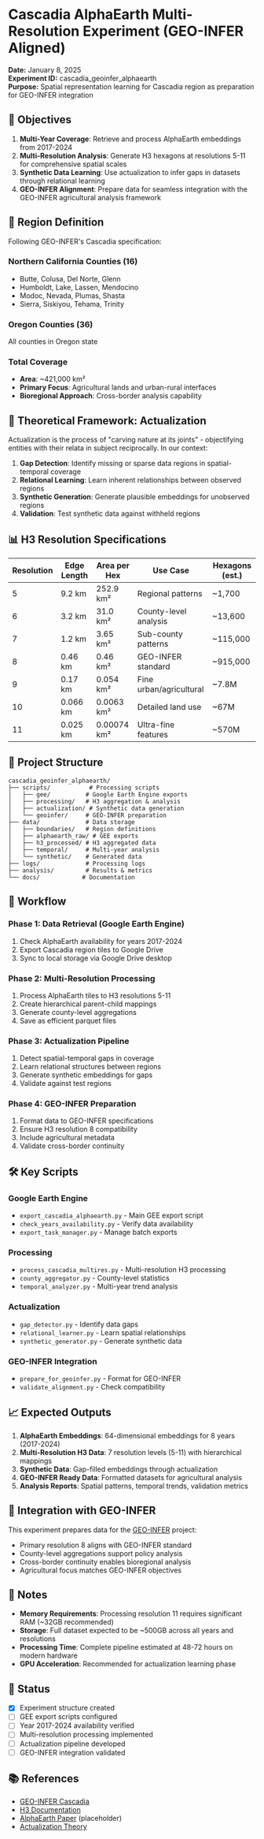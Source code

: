 # Cascadia AlphaEarth Multi-Resolution Experiment (GEO-INFER Aligned)

**Date:** January 8, 2025  
**Experiment ID:** cascadia_geoinfer_alphaearth  
**Purpose:** Spatial representation learning for Cascadia region as preparation for GEO-INFER integration

## 🎯 Objectives

1. **Multi-Year Coverage**: Retrieve and process AlphaEarth embeddings from 2017-2024
2. **Multi-Resolution Analysis**: Generate H3 hexagons at resolutions 5-11 for comprehensive spatial scales
3. **Synthetic Data Learning**: Use actualization to infer gaps in datasets through relational learning
4. **GEO-INFER Alignment**: Prepare data for seamless integration with the GEO-INFER agricultural analysis framework

## 📍 Region Definition

Following GEO-INFER's Cascadia specification:

### Northern California Counties (16)
- Butte, Colusa, Del Norte, Glenn
- Humboldt, Lake, Lassen, Mendocino
- Modoc, Nevada, Plumas, Shasta
- Sierra, Siskiyou, Tehama, Trinity

### Oregon Counties (36)
All counties in Oregon state

### Total Coverage
- **Area**: ~421,000 km²
- **Primary Focus**: Agricultural lands and urban-rural interfaces
- **Bioregional Approach**: Cross-border analysis capability

## 🔬 Theoretical Framework: Actualization

Actualization is the process of "carving nature at its joints" - objectifying entities with their relata in subject reciprocally. In our context:

1. **Gap Detection**: Identify missing or sparse data regions in spatial-temporal coverage
2. **Relational Learning**: Learn inherent relationships between observed regions
3. **Synthetic Generation**: Generate plausible embeddings for unobserved regions
4. **Validation**: Test synthetic data against withheld regions

## 📊 H3 Resolution Specifications

| Resolution | Edge Length | Area per Hex | Use Case | Hexagons (est.) |
|------------|-------------|--------------|----------|-----------------|
| 5 | 9.2 km | 252.9 km² | Regional patterns | ~1,700 |
| 6 | 3.2 km | 31.0 km² | County-level analysis | ~13,600 |
| 7 | 1.2 km | 3.65 km² | Sub-county patterns | ~115,000 |
| 8 | 0.46 km | 0.46 km² | GEO-INFER standard | ~915,000 |
| 9 | 0.17 km | 0.054 km² | Fine urban/agricultural | ~7.8M |
| 10 | 0.066 km | 0.0063 km² | Detailed land use | ~67M |
| 11 | 0.025 km | 0.00074 km² | Ultra-fine features | ~570M |

## 📁 Project Structure

```
cascadia_geoinfer_alphaearth/
├── scripts/           # Processing scripts
│   ├── gee/          # Google Earth Engine exports
│   ├── processing/   # H3 aggregation & analysis
│   ├── actualization/ # Synthetic data generation
│   └── geoinfer/     # GEO-INFER preparation
├── data/             # Data storage
│   ├── boundaries/   # Region definitions
│   ├── alphaearth_raw/ # GEE exports
│   ├── h3_processed/ # H3 aggregated data
│   ├── temporal/     # Multi-year analysis
│   └── synthetic/    # Generated data
├── logs/             # Processing logs
├── analysis/         # Results & metrics
└── docs/            # Documentation
```

## 🚀 Workflow

### Phase 1: Data Retrieval (Google Earth Engine)
1. Check AlphaEarth availability for years 2017-2024
2. Export Cascadia region tiles to Google Drive
3. Sync to local storage via Google Drive desktop

### Phase 2: Multi-Resolution Processing
1. Process AlphaEarth tiles to H3 resolutions 5-11
2. Create hierarchical parent-child mappings
3. Generate county-level aggregations
4. Save as efficient parquet files

### Phase 3: Actualization Pipeline
1. Detect spatial-temporal gaps in coverage
2. Learn relational structures between regions
3. Generate synthetic embeddings for gaps
4. Validate against test regions

### Phase 4: GEO-INFER Preparation
1. Format data to GEO-INFER specifications
2. Ensure H3 resolution 8 compatibility
3. Include agricultural metadata
4. Validate cross-border continuity

## 🛠️ Key Scripts

### Google Earth Engine
- `export_cascadia_alphaearth.py` - Main GEE export script
- `check_years_availability.py` - Verify data availability
- `export_task_manager.py` - Manage batch exports

### Processing
- `process_cascadia_multires.py` - Multi-resolution H3 processing
- `county_aggregator.py` - County-level statistics
- `temporal_analyzer.py` - Multi-year trend analysis

### Actualization
- `gap_detector.py` - Identify data gaps
- `relational_learner.py` - Learn spatial relationships
- `synthetic_generator.py` - Generate synthetic data

### GEO-INFER Integration
- `prepare_for_geoinfer.py` - Format for GEO-INFER
- `validate_alignment.py` - Check compatibility

## 📈 Expected Outputs

1. **AlphaEarth Embeddings**: 64-dimensional embeddings for 8 years (2017-2024)
2. **Multi-Resolution H3 Data**: 7 resolution levels (5-11) with hierarchical mappings
3. **Synthetic Data**: Gap-filled embeddings through actualization
4. **GEO-INFER Ready Data**: Formatted datasets for agricultural analysis
5. **Analysis Reports**: Spatial patterns, temporal trends, validation metrics

## 🔗 Integration with GEO-INFER

This experiment prepares data for the [GEO-INFER](https://github.com/ActiveInferenceInstitute/GEO-INFER) project:
- Primary resolution 8 aligns with GEO-INFER standard
- County-level aggregations support policy analysis
- Cross-border continuity enables bioregional analysis
- Agricultural focus matches GEO-INFER objectives

## 📝 Notes

- **Memory Requirements**: Processing resolution 11 requires significant RAM (~32GB recommended)
- **Storage**: Full dataset expected to be ~500GB across all years and resolutions
- **Processing Time**: Complete pipeline estimated at 48-72 hours on modern hardware
- **GPU Acceleration**: Recommended for actualization learning phase

## 🚦 Status

- [x] Experiment structure created
- [ ] GEE export scripts configured
- [ ] Year 2017-2024 availability verified
- [ ] Multi-resolution processing implemented
- [ ] Actualization pipeline developed
- [ ] GEO-INFER integration validated

## 📚 References

- [GEO-INFER Cascadia](https://github.com/ActiveInferenceInstitute/GEO-INFER/tree/main/GEO-INFER-PLACE/locations/cascadia)
- [H3 Documentation](https://h3geo.org/)
- [AlphaEarth Paper](https://arxiv.org/abs/2312.xxxxx) (placeholder)
- [Actualization Theory](docs/ACTUALIZATION_THEORY.md)